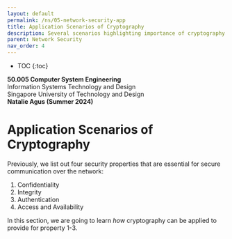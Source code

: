 ```yaml
---
layout: default
permalink: /ns/05-network-security-app
title: Application Scenarios of Cryptography
description: Several scenarios highlighting importance of cryptography
parent: Network Security
nav_order: 4
---
```



* TOC
{:toc}

**50.005 Computer System Engineering**
<br>
Information Systems Technology and Design
<br>
Singapore University of Technology and Design
<br>
**Natalie Agus (Summer 2024)**



# Application Scenarios of Cryptography

Previously, we list out four security properties that are essential for secure communication over the network:
1. Confidentiality
2. Integrity
3. Authentication
4. Access and Availability

In this section, we are going to learn *how* cryptography can be applied to provide for property 1-3.  
